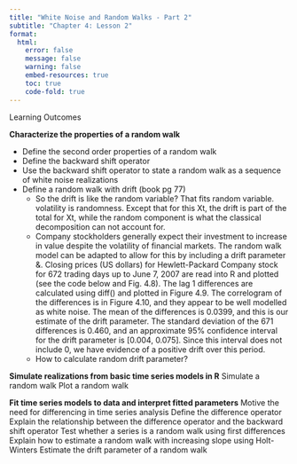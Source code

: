 ```yaml
---
title: "White Noise and Random Walks - Part 2"
subtitle: "Chapter 4: Lesson 2"
format: 
  html:
    error: false
    message: false
    warning: false
    embed-resources: true
    toc: true
    code-fold: true
---
```






Learning Outcomes

**Characterize the properties of a random walk**
- Define the second order properties of a random walk
- Define the backward shift operator
- Use the backward shift operator to state a random walk as a sequence of white noise realizations
- Define a random walk with drift (book pg 77)
    - So the drift is like the random variable? That fits random variable. volatility is randomness. Except that for this Xt, the drift is part of the total for Xt, while the random component is what the classical decomposition can not account for. 
    -  Company stockholders generally expect their investment to increase in value despite the volatility of financial markets. The random walk model can be adapted to allow for this by including a drift parameter &. Closing prices (US dollars) for Hewlett-Packard Company stock for 672 trading days up to June 7, 2007 are read into R and plotted (see the code below and Fig. 4.8). The lag 1 differences are calculated using diff() and plotted in Figure 4.9. The correlogram of the differences is in Figure 4.10, and they appear to be well modelled as white noise. The mean of the differences is 0.0399, and this is our estimate of the drift parameter. The standard deviation of the 671 differences is 0.460, and an approximate 95% confidence interval for the drift parameter is [0.004, 0.075]. Since this interval does not include 0, we have evidence of a positive drift over this period.
    - How to calculate random drift parameter? 


**Simulate realizations from basic time series models in R**
Simulate a random walk
Plot a random walk

**Fit time series models to data and interpret fitted parameters**
Motive the need for differencing in time series analysis
Define the difference operator
Explain the relationship between the difference operator and the backward shift operator
Test whether a series is a random walk using first differences
Explain how to estimate a random walk with increasing slope using Holt-Winters
Estimate the drift parameter of a random walk
